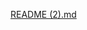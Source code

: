 [README (2).md](https://github.com/mendy-tech/alx-low_level_programming/files/9909879/README.2.md)

